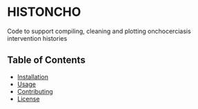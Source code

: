 # HISTONCHO
Code to support compiling, cleaning and plotting onchocerciasis intervention histories 


## Table of Contents
- [Installation](#installation)
- [Usage](#usage)
- [Contributing](#contributing)
- [License](#license)
